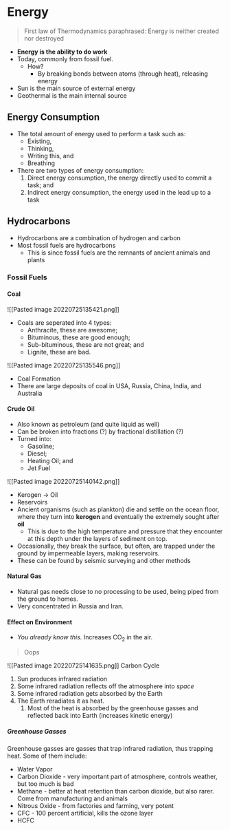 # Energy
> First law of Thermodynamics paraphrased: Energy is neither created nor destroyed
 
- **Energy is the ability to do work**
- Today, commonly from fossil fuel.
	- How?
		- By breaking bonds between atoms (through heat), releasing energy
- Sun is the main source of external energy
- Geothermal is the main internal source
## Energy Consumption
- The total amount of energy used to perform a task such as:
	- Existing,
	- Thinking,
	- Writing this, and
	- Breathing
- There are two types of energy consumption:
	1. Direct energy consumption, the energy directly used to commit a task; and
	2. Indirect energy consumption, the energy used in the lead up to a task

## Hydrocarbons
- Hydrocarbons are a combination of hydrogen and carbon
- Most fossil fuels are hydrocarbons
	- This is since fossil fuels are the remnants of ancient animals and plants
### Fossil Fuels
#### Coal
![[Pasted image 20220725135421.png]]
- Coals are seperated into 4 types:
	- Anthracite, these are awesome;
	- Bituminous, these are good enough;
	- Sub-bituminous, these are not great; and
	- Lignite, these are bad.

![[Pasted image 20220725135546.png]]
- Coal Formation
- There are large deposits of coal in USA, Russia, China, India, and Australia
#### Crude Oil
- Also known as petroleum (and quite liquid as well)
- Can be broken into fractions (?) by fractional distillation (?)
- Turned into:
	- Gasoline;
	- Diesel;
	- Heating Oil; and
	- Jet Fuel

![[Pasted image 20220725140142.png]]
- Kerogen -> Oil 
- Reservoirs
- Ancient organisms (such as plankton) die and settle on the ocean floor, where they turn into **kerogen** and eventually the extremely sought after **oil**
	- This is due to the high temperature and pressure that they encounter at this depth under the layers of sediment on top.
- Occasionally, they break the surface, but often, are trapped under the ground by impermeable layers, making reservoirs.
- These can be found by seismic surveying and other methods
#### Natural Gas
- Natural gas needs close to no processing to be used, being piped from the ground to homes.
- Very concentrated in Russia and Iran.
#### Effect on Environment
- *You already know this.* Increases CO<sub>2</sub> in the air.

> Oops

![[Pasted image 20220725141635.png]]
Carbon Cycle
1. Sun produces infrared radiation
2. Some infrared radiation reflects off the atmosphere into *space*
3. Some infrared radiation gets absorbed by the Earth
4. The Earth reradiates it as heat.
	1. Most of the heat is absorbed by the greenhouse gasses and reflected back into Earth (increases kinetic energy)
##### Greenhouse Gasses
Greenhouse gasses are gasses that trap infrared radiation, thus trapping heat. Some of them include:
- Water Vapor
- Carbon Dioxide - very important part of atmosphere, controls weather, but too much is bad
- Methane - better at heat retention than carbon dioxide, but also rarer. Come from manufacturing and animals
- Nitrous Oxide - from factories and farming, very potent
- CFC - 100 percent artificial, kills the ozone layer
- HCFC